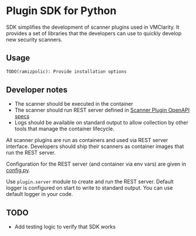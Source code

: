 # Plugin SDK for Python

SDK simplifies the development of scanner plugins used in VMClarity.
It provides a set of libraries that the developers can use to
quickly develop new security scanners.

## Usage

```python
TODO(ramizpolic): Provide installation options
```

## Developer notes

- The scanner should be executed in the container
- The scanner should run REST server defined in [Scanner Plugin OpenAPI specs](../../../openapi.yaml)
- Logs should be available on standard output to allow collection by
  other tools that manage the container lifecycle.

All scanner plugins are run as containers and used via REST server interface.
Developers should ship their scanners as container images that run the REST server.

Configuration for the REST server (and container via env vars) are given in [config.py](plugin/scanner/config.py).

Use `plugin.server` module to create and run the REST server.
Default logger is configured on start to write to standard output.
You can use default logger in your code.

## TODO

- Add testing logic to verify that SDK works
